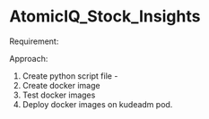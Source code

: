 # AtomicIQ_Stock_Insights

Requirement:


Approach:
1. Create python script file - 
2. Create docker image 
3. Test docker images
4. Deploy docker images on kudeadm pod.
